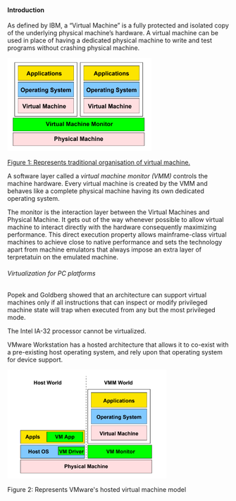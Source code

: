 #### Introduction

As defined by IBM, a “Virtual Machine” is a fully protected and isolated copy of the underlying physical machine’s hardware. A virtual machine can be used in place of having a dedicated physical machine to write and test programs without crashing physical machine.

![Figure 1: Represents traditional organisation of virtual machine.](virtual_machine_organisation.png?raw=true "Figure 1: Represents traditional organisation of virtual machine.")

<u> Figure 1: Represents traditional organisation of virtual machine. </u>

A software layer called a _virtual machine monitor (VMM)_ controls the machine hardware. Every virtual machine is created by the VMM and behaves like a complete physical machine having its own dedicated operating system.


The monitor is the interaction layer between the Virtual Machines and Physical Machine. It gets out of the way whenever possible to allow virtual machine to interact directly with the hardware consequently maximizing performance. This direct execution property allows mainframe-class virtual machines to achieve close to native performance and sets the technology apart from machine emulators that always impose an extra layer of terpretatuin on the emulated machine.

###### Virtualization for PC platforms

Popek and Goldberg showed that an architecture can support virtual machines only if all instructions that can inspect or modify privileged machine state
will trap when executed from any but the most privileged mode.

The Intel IA-32 processor cannot be virtualized.

VMware Workstation has a hosted architecture that allows it to co-exist with a pre-existing host operating system, and rely upon that operating system for device support.

![Figure 2: Represents VMware's hosted virtual machine model](vmware_hosted.png?raw=true "Figure 2: Represents VMware's hosted virtual machine model")

Figure 2: Represents VMware's hosted virtual machine model
